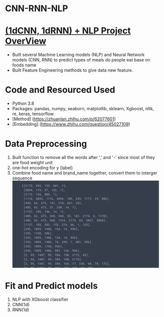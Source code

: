 # CNN-RNN-NLP
# [(1dCNN, 1dRNN) + NLP Project OverView](https://github.com/FrankDTS/CNN-RNN-NLP/blob/main/CNN%2CRNN%2BNLP.ipynb)
 * Built several Machine Learning models (NLP) and Neural Network models (CNN, RNN) to predict types of meals do people eat base on foods name
 * Built Feature Engineering methods to give data new feature.

# Code and Resourced Used
  * Python 3.8
  * Packages: pandas, numpy, seaborn, matplotlib, sklearn, Xgboost, nltk, re, keras, tensorflow
  * [Method] (https://zhuanlan.zhihu.com/p/62077601)
  * [Embedding] (https://www.zhihu.com/question/45027109)
  
# Data Preprocessing
  1. Built function to remove all the words after ',' and '-' since most of they are food weight unit
  2. one-hot encoding for y (label)
  3. Combine food name and brand_name together, convert them to interger sequence
  ![string to int](https://github.com/FrankDTS/CNN-RNN-NLP/blob/main/image/Screen%20Shot%202021-05-10%20at%209.43.39%20PM.png)

# Fit and Predict models
  1. NLP with XGboost classifier
  2. CNN(1d)
  3. RNN(1d)
